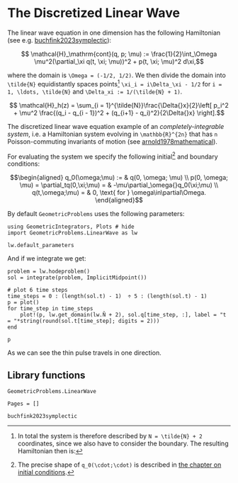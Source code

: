 # The Discretized Linear Wave 

The linear wave equation in one dimension has the following Hamiltonian (see e.g. [buchfink2023symplectic](@cite)): 

```math
    \mathcal{H}_\mathrm{cont}(q, p; \mu) := \frac{1}{2}\int_\Omega \mu^2(\partial_\xi q(t, \xi; \mu))^2 + p(t, \xi; \mu)^2 d\xi,
```
where the domain is ``\Omega = (-1/2, 1/2)``. We then divide the domain into ``\tilde{N}`` equidistantly spaces points[^1] ``\xi_i = i\Delta_\xi - 1/2`` for ``i = 1, \ldots, \tilde{N}`` and ``\Delta_xi := 1/(\tilde{N} + 1)``.

[^1]: In total the system is therefore described by ``N = \tilde{N} + 2`` coordinates, since we also have to consider the boundary. The resulting Hamiltonian then is:

```math
    \mathcal{H}_h(z) = \sum_{i = 1}^{\tilde{N}}\frac{\Delta{}x}{2}\left[ p_i^2 + \mu^2 \frac{(q_i - q_{i - 1})^2 + (q_{i+1} - q_i)^2}{2\Delta{}x} \right].
```

The discretized linear wave equation example of an *completely-integrable system*, i.e. a Hamiltonian system evolving in ``\mathbb{R}^{2n}`` that has ``n`` Poisson-commuting invariants of motion (see [arnold1978mathematical](@cite)). 

For evaluating the system we specify the following initial[^2] and boundary conditions: 

```math
\begin{aligned}
	q_0(\omega;\mu) := & q(0, \omega; \mu) \\ 
	p(0, \omega; \mu) = \partial_tq(0,\xi;\mu) = & -\mu\partial_\omega{}q_0(\xi;\mu) \\
	q(t,\omega;\mu) = & 0, \text{ for } \omega\in\partial\Omega.
\end{aligned}
```

[^2]: The precise shape of ``q_0(\cdot;\cdot)`` is described in [the chapter on initial conditions](initial_condition.md).


By default `GeometricProblems` uses the following parameters: 
```@example linear_wave
using GeometricIntegrators, Plots # hide
import GeometricProblems.LinearWave as lw

lw.default_parameters
```

And if we integrate we get: 
```@example linear_wave
problem = lw.hodeproblem() 
sol = integrate(problem, ImplicitMidpoint())

# plot 6 time steps
time_steps = 0 : (length(sol.t) - 1)  ÷ 5 : (length(sol.t) - 1)
p = plot()
for time_step in time_steps
    plot!(p, lw.get_domain(lw.Ñ + 2), sol.q[time_step, :], label = "t = "*string(round(sol.t[time_step]; digits = 2)))
end

p
```

As we can see the thin pulse travels in one direction. 

## Library functions

```@docs
GeometricProblems.LinearWave
```

```@bibliography
Pages = []
 
buchfink2023symplectic
```